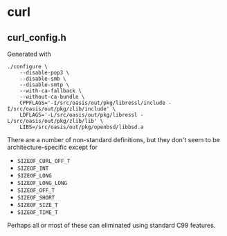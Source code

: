 # curl

## curl_config.h
Generated with

	./configure \
		--disable-pop3 \
		--disable-smb \
		--disable-smtp \
		--with-ca-fallback \
		--without-ca-bundle \
		CPPFLAGS='-I/src/oasis/out/pkg/libressl/include -I/src/oasis/out/pkg/zlib/include' \
		LDFLAGS='-L/src/oasis/out/pkg/libressl -L/src/oasis/out/pkg/zlib/lib' \
		LIBS=/src/oasis/out/pkg/openbsd/libbsd.a

There are a number of non-standard definitions, but they don't seem to be
architecture-specific except for

- `SIZEOF_CURL_OFF_T`
- `SIZEOF_INT`
- `SIZEOF_LONG`
- `SIZEOF_LONG_LONG`
- `SIZEOF_OFF_T`
- `SIZEOF_SHORT`
- `SIZEOF_SIZE_T`
- `SIZEOF_TIME_T`

Perhaps all or most of these can eliminated using standard C99 features.
